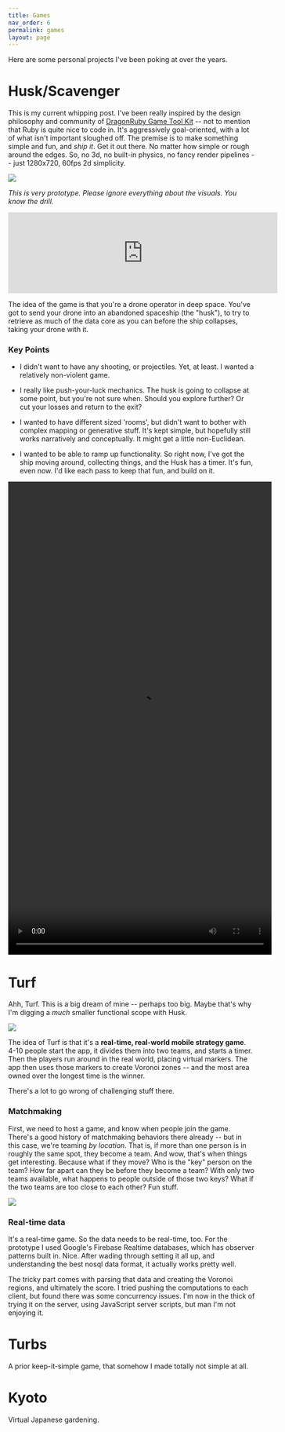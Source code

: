 ```yaml
---
title: Games
nav_order: 6
permalink: games
layout: page
---
```

Here are some personal projects I've been poking at over the years.

# Husk/Scavenger

This is my current whipping post. I've been really inspired by the design philosophy and community of [DragonRuby Game Tool Kit](https://dragonruby.org/) -- not to mention that Ruby is quite nice to code in. It's aggressively goal-oriented, with a lot of what isn't important sloughed off. The premise is to make something simple and fun, and _ship it_. Get it out there. No matter how simple or rough around the edges. So, no 3d, no built-in physics, no fancy render pipelines -- just 1280x720, 60fps 2d simplicity.

![](/uploads/husk_screenshot_01.png)

_This is very prototype. Please ignore everything about the visuals. You know the drill._

<iframe frameborder="0" src="https://itch.io/embed/2870091?border_width=0&amp;bg_color=2e3830&amp;fg_color=fff&amp;link_color=aeccae&amp;border_color=fff" width="550" height="165"><a href="https://lucashaley.itch.io/husk">Husk by Lucas</a></iframe>

The idea of the game is that you're a drone operator in deep space. You've got to send your drone into an abandoned spaceship (the "husk"), to try to retrieve as much of the data core as you can before the ship collapses, taking your drone with it.

### Key Points

*   I didn't want to have any shooting, or projectiles. Yet, at least. I wanted a relatively non-violent game.
    
*   I really like push-your-luck mechanics. The husk is going to collapse at some point, but you're not sure when. Should you explore further? Or cut your losses and return to the exit?
    
*   I wanted to have different sized 'rooms', but didn't want to bother with complex mapping or generative stuff. It's kept simple, but hopefully still works narratively and conceptually. It might get a little non-Euclidean.
    
*   I wanted to be able to ramp up functionality. So right now, I've got the ship moving around, collecting things, and the Husk has a timer. It's fun, even now. I'd like each pass to keep that fun, and build on it.

<video width="538" height="964" src="/uploads/scavenger_03.mp4" autoplay controls>
  <source src="/uploads/scavenger_03.mp4" type="video/mp4">
</video>

# Turf

Ahh, Turf. This is a big dream of mine -- perhaps too big. Maybe that's why I'm digging a _much_ smaller functional scope with Husk.

![](/uploads/Turf_01.png)

The idea of Turf is that it's a **real-time, real-world mobile strategy game**. 4-10 people start the app, it divides them into two teams, and starts a timer. Then the players run around in the real world, placing virtual markers. The app then uses those markers to create Voronoi zones -- and the most area owned over the longest time is the winner.

There's a lot to go wrong of challenging stuff there.

### Matchmaking

First, we need to host a game, and know when people join the game. There's a good history of matchmaking behaviors there already -- but in this case, we're teaming _by location_. That is, if more than one person is in roughly the same spot, they become a team. And wow, that's when things get interesting. Because what if they move? Who is the "key" person on the team? How far apart can they be before they become a team? With only two teams available, what happens to people outside of those two keys? What if the two teams are too close to each other? Fun stuff.

![](/uploads/Turf_01.jpg)

### Real-time data

It's a real-time game. So the data needs to be real-time, too. For the prototype I used Google's Firebase Realtime databases, which has observer patterns built in. Nice. After wading through setting it all up, and understanding the best nosql data format, it actually works pretty well.

The tricky part comes with parsing that data and creating the Voronoi regions, and ultimately the score. I tried pushing the computations to each client, but found there was some concurrency issues. I'm now in the thick of trying it on the server, using JavaScript server scripts, but man I'm not enjoying it.

# Turbs

A prior keep-it-simple game, that somehow I made totally not simple at all.

# Kyoto

Virtual Japanese gardening.